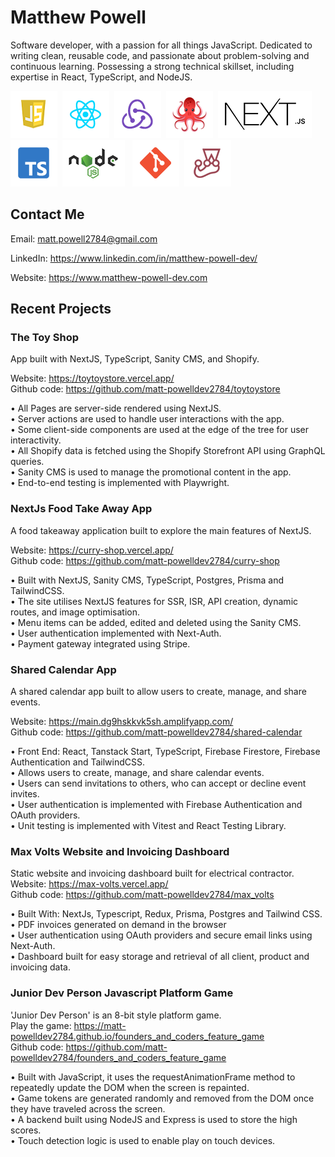 # Matthew Powell

Software developer, with a passion for all things JavaScript. Dedicated to writing clean, reusable code, 
and passionate about problem-solving and continuous learning. Possessing a strong technical skillset, including 
expertise in React, TypeScript, and NodeJS.

<img
src="./js_icon.png"/>&nbsp;&nbsp;<img src="./react_icon.png"/>&nbsp;&nbsp;<img
src="./redux_icon.png"/>&nbsp;&nbsp;<img
src="./rtl_icon.png"/>&nbsp;&nbsp;<img src="./next-icon.png"/>&nbsp;&nbsp;<img
src="./typescript_icon.png"/>&nbsp;&nbsp;<img src="./nodejs_icon.png"/>&nbsp;&nbsp;
<img src="./git_icon.png"/>&nbsp;&nbsp;<img
src="./jest_icon.png"/>&nbsp;&nbsp;

## Contact Me

Email: <a href="mailto:matt.powell2784@gmail.com" target="_blank">matt.powell2784@gmail.com </a>

LinkedIn:
<a href="https://www.linkedin.com/in/matthew-powell-dev/" target="_blank">https://www.linkedin.com/in/matthew-powell-dev/</a>

Website:
<a href="https://www.matthew-powell-dev.com" target="_blank">https://www.matthew-powell-dev.com</a>

## Recent Projects

### The Toy Shop
App built with NextJS, TypeScript, Sanity CMS, and Shopify.

Website: <a href="https://toytoystore.vercel.app" target="_blank">https://toytoystore.vercel.app/</a>  
Github code: https://github.com/matt-powelldev2784/toytoystore 

• All Pages are server-side rendered using NextJS.  
• Server actions are used to handle user interactions with the app.  
• Some client-side components are used at the edge of the tree for user interactivity.  
• All Shopify data is fetched using the Shopify Storefront API using GraphQL queries.  
• Sanity CMS is used to manage the promotional content in the app.  
• End-to-end testing is implemented with Playwright.  

### NextJs Food Take Away App

A food takeaway application built to explore the main features of NextJS.   

Website: <a href="https://curry-shop.vercel.app/" target="_blank">https://curry-shop.vercel.app/</a>  
Github code: https://github.com/matt-powelldev2784/curry-shop

• Built with NextJS, Sanity CMS, TypeScript, Postgres, Prisma and TailwindCSS.   
• The site utilises NextJS features for SSR, ISR, API creation, dynamic routes, and image optimisation.   
• Menu items can be added, edited and deleted using the Sanity CMS.   
• User authentication implemented with Next-Auth.  
• Payment gateway integrated using Stripe.  

### Shared Calendar App

A shared calendar app built to allow users to create, manage, and share events.

Website: <a href="https://main.dg9hskkvk5sh.amplifyapp.com/" target="_blank">https://main.dg9hskkvk5sh.amplifyapp.com/</a>  
Github code: https://github.com/matt-powelldev2784/shared-calendar

• Front End: React, Tanstack Start, TypeScript, Firebase Firestore, Firebase Authentication and TailwindCSS.  
• Allows users to create, manage, and share calendar events.  
• Users can send invitations to others, who can accept or decline event invites.  
• User authentication is implemented with Firebase Authentication and OAuth providers.  
• Unit testing is implemented with Vitest and React Testing Library.  

### Max Volts Website and Invoicing Dashboard

Static website and invoicing dashboard built for electrical contractor.  
Website: <a href="https://max-volts.vercel.app/" target="_blank">https://max-volts.vercel.app/</a>  
Github code: https://github.com/matt-powelldev2784/max_volts

• Built With: NextJs, Typescript, Redux, Prisma, Postgres and Tailwind CSS.    
• PDF invoices generated on demand in the browser    
• User authentication using OAuth providers and secure email links using Next-Auth.    
• Dashboard built for easy storage and retrieval of all client, product and invoicing data.  

### Junior Dev Person Javascript Platform Game

'Junior Dev Person' is an 8-bit style platform game.  
Play the game: https://matt-powelldev2784.github.io/founders_and_coders_feature_game   
Github code: https://github.com/matt-powelldev2784/founders_and_coders_feature_game

• Built with JavaScript, it uses the requestAnimationFrame method to repeatedly update the DOM when the screen is repainted.    
• Game tokens are generated randomly and removed from the DOM once they have traveled across the screen.    
• A backend built using NodeJS and Express is used to store the high scores.   
• Touch detection logic is used to enable play on touch devices.  
